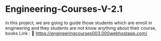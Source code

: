 # Engineering-Courses-V-2.1
 in this project, we are going to guide those students which are enroll in engineering and they students are not know anything about their course, books
Link : 🔗 https://engineeringcourses003.000webhostapp.com/

